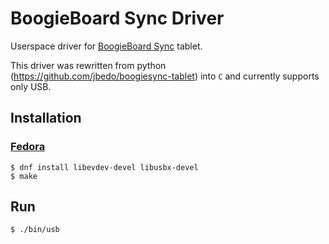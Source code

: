 # BoogieBoard Sync Driver

Userspace driver for [BoogieBoard Sync](https://myboogieboard.com/products/sync) tablet.

This driver was rewritten from python (https://github.com/jbedo/boogiesync-tablet) into `C` and currently supports only USB.

## Installation

### [Fedora](https://getfedora.org/)

```shell
$ dnf install libevdev-devel libusbx-devel
$ make
```

## Run

```shell
$ ./bin/usb
```

